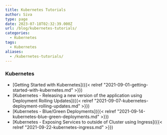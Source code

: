 ```yaml
---
title: Kubernetes Tutorials
author: Siva
type: page
date: 2023-07-18T02:32:39.000Z
url: /blog/kubernetes-tutorials/
categories:
  - Kubernetes
tags:
  - Kubernetes
aliases:
  - /kubernetes-tutorials/
---
```


### Kubernetes
* [Getting Started with Kubernetes]({{< relref "2021-09-01-getting-started-with-kubernetes.md" >}})
* [Kubernetes - Releasing a new version of the application using Deployment Rolling Updates]({{< relref "2021-09-07-kubernetes-deployment-rolling-updates.md" >}})
* [Kubernetes - Blue/Green Deployments]({{< relref "2021-09-14-kubernetes-blue-green-deployments.md" >}})
* [Kubernetes - Exposing Services to outside of Cluster using Ingress]({{< relref "2021-09-22-kubernetes-ingress.md" >}})
